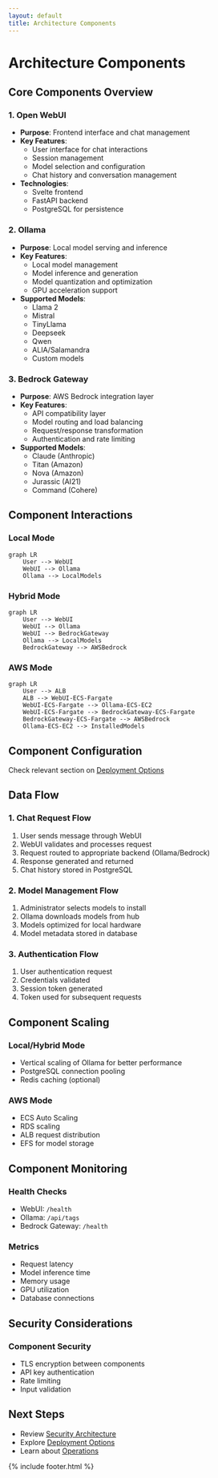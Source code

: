 ```yaml
---
layout: default
title: Architecture Components
---
```


# Architecture Components

## Core Components Overview

### 1. Open WebUI
- **Purpose**: Frontend interface and chat management
- **Key Features**:
  - User interface for chat interactions
  - Session management
  - Model selection and configuration
  - Chat history and conversation management
- **Technologies**:
  - Svelte frontend
  - FastAPI backend
  - PostgreSQL for persistence

### 2. Ollama
- **Purpose**: Local model serving and inference
- **Key Features**:
  - Local model management
  - Model inference and generation
  - Model quantization and optimization
  - GPU acceleration support
- **Supported Models**:
  - Llama 2
  - Mistral
  - TinyLlama
  - Deepseek
  - Qwen
  - ALIA/Salamandra
  - Custom models

### 3. Bedrock Gateway
- **Purpose**: AWS Bedrock integration layer
- **Key Features**:
  - API compatibility layer
  - Model routing and load balancing
  - Request/response transformation
  - Authentication and rate limiting
- **Supported Models**:
  - Claude (Anthropic)
  - Titan (Amazon)
  - Nova (Amazon)
  - Jurassic (AI21)
  - Command (Cohere)

## Component Interactions

### Local Mode
```mermaid
graph LR
    User --> WebUI
    WebUI --> Ollama
    Ollama --> LocalModels
```

### Hybrid Mode
```mermaid
graph LR
    User --> WebUI
    WebUI --> Ollama
    WebUI --> BedrockGateway
    Ollama --> LocalModels
    BedrockGateway --> AWSBedrock
```

### AWS Mode
```mermaid
graph LR
    User --> ALB
    ALB --> WebUI-ECS-Fargate
    WebUI-ECS-Fargate --> Ollama-ECS-EC2
    WebUI-ECS-Fargate --> BedrockGateway-ECS-Fargate
    BedrockGateway-ECS-Fargate --> AWSBedrock
    Ollama-ECS-EC2 --> InstalledModels
```

## Component Configuration

Check relevant section on [Deployment Options](../deployment/)

## Data Flow

### 1. Chat Request Flow
1. User sends message through WebUI
2. WebUI validates and processes request
3. Request routed to appropriate backend (Ollama/Bedrock)
4. Response generated and returned
5. Chat history stored in PostgreSQL

### 2. Model Management Flow
1. Administrator selects models to install
2. Ollama downloads models from hub
3. Models optimized for local hardware
4. Model metadata stored in database

### 3. Authentication Flow
1. User authentication request
2. Credentials validated
3. Session token generated
4. Token used for subsequent requests

## Component Scaling

### Local/Hybrid Mode
- Vertical scaling of Ollama for better performance
- PostgreSQL connection pooling
- Redis caching (optional)

### AWS Mode
- ECS Auto Scaling
- RDS scaling
- ALB request distribution
- EFS for model storage

## Component Monitoring

### Health Checks
- WebUI: `/health`
- Ollama: `/api/tags`
- Bedrock Gateway: `/health`

### Metrics
- Request latency
- Model inference time
- Memory usage
- GPU utilization
- Database connections

## Security Considerations

### Component Security
- TLS encryption between components
- API key authentication
- Rate limiting
- Input validation


## Next Steps

- Review [Security Architecture](security.md)
- Explore [Deployment Options](../deployment/)
- Learn about [Operations](../operations/)

{% include footer.html %}
